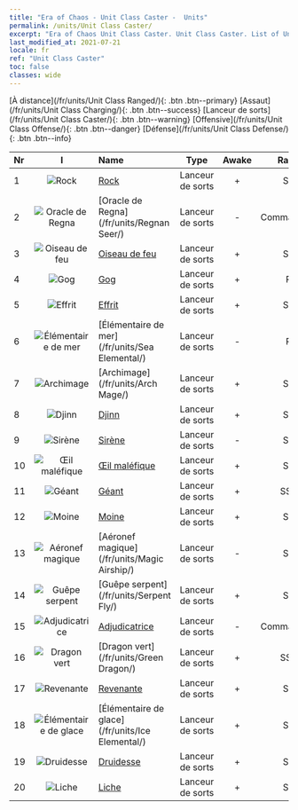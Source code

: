 ```yaml
---
title: "Era of Chaos - Unit Class Caster -  Units"
permalink: /units/Unit Class Caster/
excerpt: "Era of Chaos Unit Class Caster. Unit Class Caster. List of Unit Class in Era of Chaos"
last_modified_at: 2021-07-21
locale: fr
ref: "Unit Class Caster"
toc: false
classes: wide
---
```

 [À distance](/fr/units/Unit Class Ranged/){: .btn .btn--primary} [Assaut](/fr/units/Unit Class Charging/){: .btn .btn--success} [Lanceur de sorts](/fr/units/Unit Class Caster/){: .btn .btn--warning} [Offensive](/fr/units/Unit Class Offense/){: .btn .btn--danger} [Défense](/fr/units/Unit Class Defense/){: .btn .btn--info} 

  | Nr | I |         Name        |   Type   | Awake | Rang |   Members     |  Stars  | Exclusive | Attack  |     HP    |  Awaken Name  |
  |:---|:-:|:--------------------|:--------:|:-----:|:---------:|:-------------:|:-------:|:---------:|:-------:|:---------:|:--------------|
  | 1 | ![Rock](/images/u/ti_leiniao.jpg) | [Rock](/fr/units/Roc/) | Lanceur de sorts | + | SR | x4 | <i class="fas fa-star"/><i class="fas fa-star"/> | - | 792.0 | 4978 |  Rock foudroyant  |
  | 2 | ![Oracle de Regna](/images/u/ti_haihou.jpg) | [Oracle de Regna](/fr/units/Regnan Seer/) | Lanceur de sorts | - | Commandant | x1 | <i class="fas fa-star"/><i class="fas fa-star"/><i class="fas fa-star"/> | - | 1006.9 | 5091 |  Élémentaire des marées  |
  | 3 | ![Oiseau de feu](/images/u/ti_fenghuang.jpg) | [Oiseau de feu](/fr/units/Firebird/) | Lanceur de sorts | + | SR | x4 | <i class="fas fa-star"/><i class="fas fa-star"/><i class="fas fa-star"/> | + | 848.5 | 4525 |  Phoenix  |
  | 4 | ![Gog](/images/u/ti_touhuoguai.jpg) | [Gog](/fr/units/Gog/) | Lanceur de sorts | + | R | x9 | <i class="fas fa-star"/> | - | 102.6 | 629 |  Magog  |
  | 5 | ![Effrit](/images/u/ti_liehuojingling.jpg) | [Effrit](/fr/units/Efreeti/) | Lanceur de sorts | + | SR | x4 | <i class="fas fa-star"/><i class="fas fa-star"/> | - | 225.4 | 1446 |  Sultan Effrit  |
  | 6 | ![Élémentaire de mer](/images/u/ti_haiyuansu.jpg) | [Élémentaire de mer](/fr/units/Sea Elemental/) | Lanceur de sorts | - | R | x9 | <i class="fas fa-star"/> | + | 201.8 | 1446 |  Élémentaire des marées  |
  | 7 | ![Archimage](/images/u/ti_dafashi.jpg) | [Archimage](/fr/units/Arch Mage/) | Lanceur de sorts | + | SR | x4 | <i class="fas fa-star"/><i class="fas fa-star"/> | - | 54.6 | 1324 |  Archimage  |
  | 8 | ![Djinn](/images/u/ti_shenguai.jpg) | [Djinn](/fr/units/Genie/) | Lanceur de sorts | + | SR | x4 | <i class="fas fa-star"/><i class="fas fa-star"/><i class="fas fa-star"/> | - | 102.6 | 662 |  Génie  |
  | 9 | ![Sirène](/images/u/ti_meirenyu.jpg) | [Sirène](/fr/units/Mermaid/) | Lanceur de sorts | - | SR | x4 | <i class="fas fa-star"/><i class="fas fa-star"/><i class="fas fa-star"/> | - | 185.0 | 1648 |   -   |
  | 10 | ![Œil maléfique](/images/u/ti_xieyan.jpg) | [Œil maléfique](/fr/units/Beholder/) | Lanceur de sorts | + | SR | x9 | <i class="fas fa-star"/><i class="fas fa-star"/><i class="fas fa-star"/> | - | 115.8 | 744 |  Œil démoniaque  |
  | 11 | ![Géant](/images/u/ti_taitan.jpg) | [Géant](/fr/units/Giant/) | Lanceur de sorts | + | SSR | x1 | <i class="fas fa-star"/><i class="fas fa-star"/><i class="fas fa-star"/> | - | 792.0 | 5431 |  Titan  |
  | 12 | ![Moine](/images/u/ti_senglv.jpg) | [Moine](/fr/units/Monk/) | Lanceur de sorts | + | SR | x4 | <i class="fas fa-star"/> | + | 102.6 | 662 |  Zélote  |
  | 13 | ![Aéronef magique](/images/u/ti_reqiqiu.jpg) | [Aéronef magique](/fr/units/Magic Airship/) | Lanceur de sorts | - | SR | x4 | <i class="fas fa-star"/><i class="fas fa-star"/><i class="fas fa-star"/> | - | 208.5 | 1715 |   -   |
  | 14 | ![Guêpe serpent](/images/u/ti_longying.jpg) | [Guêpe serpent](/fr/units/Serpent Fly/) | Lanceur de sorts | + | SR | x4 | <i class="fas fa-star"/><i class="fas fa-star"/> | + | 178.3 | 1615 |  Guêpe dragon  |
  | 15 | ![Adjudicatrice](/images/u/ti_shenpanguan.jpg) | [Adjudicatrice](/fr/units/Judicator/) | Lanceur de sorts | - | Commandant | x1 | <i class="fas fa-star"/><i class="fas fa-star"/><i class="fas fa-star"/> | - | 565.7 | 6109 |   -   |
  | 16 | ![Dragon vert](/images/u/ti_lvlong.jpg) | [Dragon vert](/fr/units/Green Dragon/) | Lanceur de sorts | + | SSR | x1 | <i class="fas fa-star"/><i class="fas fa-star"/><i class="fas fa-star"/> | + | 1018.2 | 4525 |  Dragon d'or  |
  | 17 | ![Revenante](/images/u/ti_youling.jpg) | [Revenante](/fr/units/Wight/) | Lanceur de sorts | + | SR | x9 | <i class="fas fa-star"/><i class="fas fa-star"/> | - | 107.5 | 662 |  Spectre  |
  | 18 | ![Élémentaire de glace](/images/u/ti_bingyuansu2.jpg) | [Élémentaire de glace](/fr/units/Ice Elemental/) | Lanceur de sorts | + | SR | x4 | <i class="fas fa-star"/><i class="fas fa-star"/> | - | 111.0 | 744 |  Esprit de la neige silencieux  |
  | 19 | ![Druidesse](/images/u/ti_deluyi.jpg) | [Druidesse](/fr/units/Druid/) | Lanceur de sorts | + | SR | x9 | <i class="fas fa-star"/><i class="fas fa-star"/><i class="fas fa-star"/> | - | 102.6 | 844 |  Archidruidesse  |
  | 20 | ![Liche](/images/u/ti_wuyao.jpg) | [Liche](/fr/units/Lich/) | Lanceur de sorts | + | SR | x4 | <i class="fas fa-star"/><i class="fas fa-star"/><i class="fas fa-star"/> | + | 228.7 | 1581 |  Grande Liche  |
